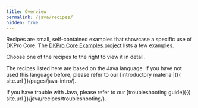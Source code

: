 ```yaml
---
title: Overview
permalink: /java/recipes/
hidden: true
---
```


Recipes are small, self-contained examples that showcase a specific use of DKPro Core. The [DKPro Core Examples project](https://github.com/dkpro/dkpro-core-examples) lists a few examples.

Choose one of the recipes to the right to view it in detail.

The recipes listed here are based on the Java language. If you have not used this language before,
please refer to our [introductory material]({{ site.url }}/pages/java-intro/).

If you have trouble with Java, please refer to our 
[troubleshooting guide]({{ site.url }}/java/recipes/troubleshooting/).
